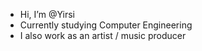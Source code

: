 - Hi, I’m @Yirsi
- Currently studying Computer Engineering
- I also work as an artist / music producer

<!---
Yirsi/Yirsi is a ✨ special ✨ repository because its `README.md` (this file) appears on your GitHub profile.
You can click the Preview link to take a look at your changes.
--->
